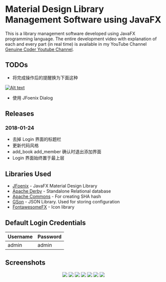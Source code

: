 # Material Design Library Management Software using JavaFX
This is a library management software developed using JavaFX programming language. The entire development video with explanation of each and every part (in real time) is available in my YouTube Channel [Genuine Coder Youtube Channel](https://www.youtube.com/playlist?list=PLhs1urmduZ29jTcE1ca8Z6bZNvH_39ayL).

## TODOs
- 将完成操作后的提醒换为下面这种
<p><a href="https://camo.githubusercontent.com/234d9a3fb842aa373c56486b4f7a86895290d196/687474703a2f2f6a666f656e69782e636f6d2f6769662f69636f6e732d736e61636b6261722e676966" target="_blank"><img src="https://camo.githubusercontent.com/234d9a3fb842aa373c56486b4f7a86895290d196/687474703a2f2f6a666f656e69782e636f6d2f6769662f69636f6e732d736e61636b6261722e676966" alt="Alt text" title="Masonry Demo" data-canonical-src="http://jfoenix.com/gif/masonry.gif" style="max-width:100%;"></a></p>

- 使用 JFoenix Dialog

## Releases 
### 2018-01-24
- 去掉 Login 界面的标题栏
- 更新代码风格
- add_book add_member 确认时退出添加界面
- Login 界面始终置于最上层

## Libraries Used
  * [JFoenix](https://github.com/jfoenixadmin/JFoenix) - JavaFX Material Design Library
  * [Apache Derby](https://db.apache.org/derby/) - Standalone Relational database
  * [Apache Commons](https://commons.apache.org/) - For creating SHA hash
  * [GSon](https://github.com/google/gson) - JSON Library. Used for storing configuration
  * [FontawesomeFX](https://bitbucket.org/Jerady/fontawesomefx) - Icon library

## Default Login Credentials
| Username  | Password |
| ------------- | ------------- |
| admin  | admin  |

## Screenshots
<p align="center">
  <img src=https://i.imgur.com/txmOeXS.png>
  <img src=https://i.imgur.com/Ezj7Bdh.png>
  <img src=https://i.imgur.com/YyK54nF.png>
  <img src=https://i.imgur.com/0wCfUjQ.png>
  <img src=https://i.imgur.com/E4OhaWl.png>
  <img src=https://i.imgur.com/QvcJS1d.png>
  <img src=https://i.imgur.com/O0LXqoK.png>
</p>
